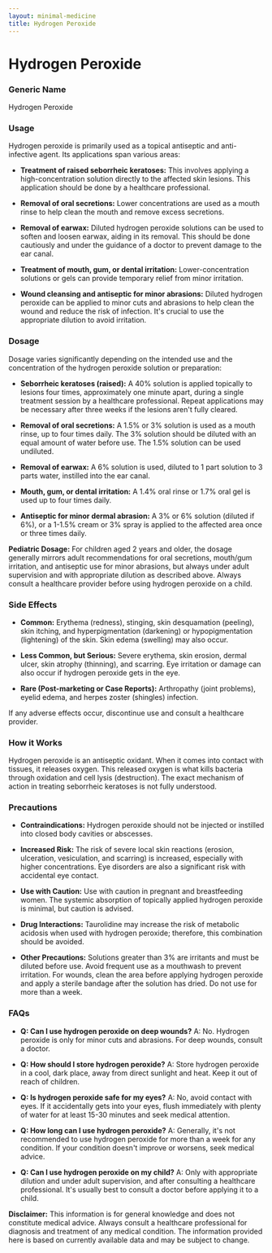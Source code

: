 ```yaml
---
layout: minimal-medicine
title: Hydrogen Peroxide
---
```


# Hydrogen Peroxide
### Generic Name
Hydrogen Peroxide

### Usage

Hydrogen peroxide is primarily used as a topical antiseptic and anti-infective agent. Its applications span various areas:

* **Treatment of raised seborrheic keratoses:**  This involves applying a high-concentration solution directly to the affected skin lesions.  This application should be done by a healthcare professional.

* **Removal of oral secretions:** Lower concentrations are used as a mouth rinse to help clean the mouth and remove excess secretions.

* **Removal of earwax:** Diluted hydrogen peroxide solutions can be used to soften and loosen earwax, aiding in its removal.  This should be done cautiously and under the guidance of a doctor to prevent damage to the ear canal.

* **Treatment of mouth, gum, or dental irritation:**  Lower-concentration solutions or gels can provide temporary relief from minor irritation.

* **Wound cleansing and antiseptic for minor abrasions:** Diluted hydrogen peroxide can be applied to minor cuts and abrasions to help clean the wound and reduce the risk of infection.  It's crucial to use the appropriate dilution to avoid irritation.


### Dosage

Dosage varies significantly depending on the intended use and the concentration of the hydrogen peroxide solution or preparation:

* **Seborrheic keratoses (raised):** A 40% solution is applied topically to lesions four times, approximately one minute apart, during a single treatment session by a healthcare professional.  Repeat applications may be necessary after three weeks if the lesions aren't fully cleared.

* **Removal of oral secretions:** A 1.5% or 3% solution is used as a mouth rinse, up to four times daily. The 3% solution should be diluted with an equal amount of water before use. The 1.5% solution can be used undiluted.

* **Removal of earwax:** A 6% solution is used, diluted to 1 part solution to 3 parts water, instilled into the ear canal.

* **Mouth, gum, or dental irritation:** A 1.4% oral rinse or 1.7% oral gel is used up to four times daily.

* **Antiseptic for minor dermal abrasion:**  A 3% or 6% solution (diluted if 6%), or a 1-1.5% cream or 3% spray is applied to the affected area once or three times daily.


**Pediatric Dosage:**  For children aged 2 years and older, the dosage generally mirrors adult recommendations for oral secretions, mouth/gum irritation, and antiseptic use for minor abrasions, but always under adult supervision and with appropriate dilution as described above.  Always consult a healthcare provider before using hydrogen peroxide on a child.


### Side Effects

* **Common:** Erythema (redness), stinging, skin desquamation (peeling), skin itching, and hyperpigmentation (darkening) or hypopigmentation (lightening) of the skin.  Skin edema (swelling) may also occur.

* **Less Common, but Serious:**  Severe erythema, skin erosion, dermal ulcer, skin atrophy (thinning), and scarring.  Eye irritation or damage can also occur if hydrogen peroxide gets in the eye.

* **Rare (Post-marketing or Case Reports):** Arthropathy (joint problems), eyelid edema, and herpes zoster (shingles) infection.

If any adverse effects occur, discontinue use and consult a healthcare provider.


### How it Works

Hydrogen peroxide is an antiseptic oxidant.  When it comes into contact with tissues, it releases oxygen.  This released oxygen is what kills bacteria through oxidation and cell lysis (destruction). The exact mechanism of action in treating seborrheic keratoses is not fully understood.


### Precautions

* **Contraindications:** Hydrogen peroxide should not be injected or instilled into closed body cavities or abscesses.

* **Increased Risk:**  The risk of severe local skin reactions (erosion, ulceration, vesiculation, and scarring) is increased, especially with higher concentrations.  Eye disorders are also a significant risk with accidental eye contact.

* **Use with Caution:** Use with caution in pregnant and breastfeeding women.  The systemic absorption of topically applied hydrogen peroxide is minimal, but caution is advised.

* **Drug Interactions:** Taurolidine may increase the risk of metabolic acidosis when used with hydrogen peroxide; therefore, this combination should be avoided.

* **Other Precautions:**  Solutions greater than 3% are irritants and must be diluted before use. Avoid frequent use as a mouthwash to prevent irritation. For wounds, clean the area before applying hydrogen peroxide and apply a sterile bandage after the solution has dried. Do not use for more than a week.


### FAQs

* **Q: Can I use hydrogen peroxide on deep wounds?** A: No.  Hydrogen peroxide is only for minor cuts and abrasions. For deep wounds, consult a doctor.

* **Q: How should I store hydrogen peroxide?** A: Store hydrogen peroxide in a cool, dark place, away from direct sunlight and heat.  Keep it out of reach of children.

* **Q: Is hydrogen peroxide safe for my eyes?** A: No, avoid contact with eyes. If it accidentally gets into your eyes, flush immediately with plenty of water for at least 15-30 minutes and seek medical attention.

* **Q: How long can I use hydrogen peroxide?** A:  Generally, it's not recommended to use hydrogen peroxide for more than a week for any condition.  If your condition doesn't improve or worsens, seek medical advice.

* **Q:  Can I use hydrogen peroxide on my child?** A:  Only with appropriate dilution and under adult supervision, and after consulting a healthcare professional.  It's usually best to consult a doctor before applying it to a child.


**Disclaimer:** This information is for general knowledge and does not constitute medical advice.  Always consult a healthcare professional for diagnosis and treatment of any medical condition.  The information provided here is based on currently available data and may be subject to change.
